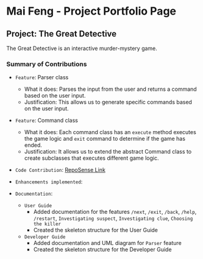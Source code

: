 # Mai Feng - Project Portfolio Page

## Project: The Great Detective
The Great Detective is an interactive murder-mystery game.


### Summary of Contributions

- `Feature`: Parser class
  - What it does: Parses the input from the user and returns a command based on the user input.
  - Justification: This allows us to generate specific commands based on the user input.

- `Feature`: Command class
  - What it does: Each command class has an `execute` method executes the game logic and `exit` command to determine if the game has ended.
  - Justification: It allows us to extend the abstract Command class to create subclasses that executes different game logic.

- `Code Contribution`: [RepoSense Link](https://nus-cs2113-ay2122s1.github.io/tp-dashboard/?search=Maifeng&sort=groupTitle&sortWithin=title&timeframe=commit&mergegroup=&groupSelect=groupByRepos&breakdown=true&checkedFileTypes=docs~functional-code~test-code~other&since=2021-09-25&tabOpen=true&tabType=zoom&zA=MaifengNg&zR=AY2122S1-CS2113-T14-1%2Ftp%5Bmaster%5D&zACS=103.0909090909091&zS=2021-09-25&zFS=Maifeng&zU=2021-11-05&zMG=false&zFTF=commit&zFGS=groupByRepos&zFR=false)
- `Enhancements implemented`: 
- `Documentation`:
  - `User Guide`
    - Added documentation for the features `/next`, `/exit`, `/back`, `/help`, `/restart`, `Investigating suspect`, `Investigating clue`, `Choosing the killer`
    - Created the skeleton structure for the User Guide
  - `Developer Guide`
    - Added documentation and UML diagram for `Parser` feature
    - Created the skeleton structure for the Developer Guide